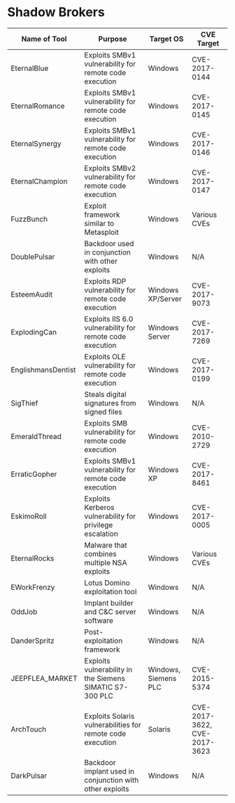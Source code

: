 # Shadow Brokers

| Name of Tool       | Purpose                                                    | Target OS            | CVE Target                   |
|--------------------|------------------------------------------------------------|----------------------|------------------------------|
| EternalBlue        | Exploits SMBv1 vulnerability for remote code execution     | Windows              | CVE-2017-0144                |
| EternalRomance     | Exploits SMBv1 vulnerability for remote code execution     | Windows              | CVE-2017-0145                |
| EternalSynergy     | Exploits SMBv1 vulnerability for remote code execution     | Windows              | CVE-2017-0146                |
| EternalChampion    | Exploits SMBv2 vulnerability for remote code execution     | Windows              | CVE-2017-0147                |
| FuzzBunch          | Exploit framework similar to Metasploit                    | Windows              | Various CVEs                 |
| DoublePulsar       | Backdoor used in conjunction with other exploits           | Windows              | N/A                          |
| EsteemAudit        | Exploits RDP vulnerability for remote code execution       | Windows XP/Server    | CVE-2017-9073                |
| ExplodingCan       | Exploits IIS 6.0 vulnerability for remote code execution   | Windows Server       | CVE-2017-7269                |
| EnglishmansDentist | Exploits OLE vulnerability for remote code execution       | Windows              | CVE-2017-0199                |
| SigThief           | Steals digital signatures from signed files                | Windows              | N/A                          |
| EmeraldThread      | Exploits SMB vulnerability for remote code execution       | Windows              | CVE-2010-2729                |
| ErraticGopher      | Exploits SMBv1 vulnerability for remote code execution     | Windows XP           | CVE-2017-8461                |
| EskimoRoll         | Exploits Kerberos vulnerability for privilege escalation   | Windows              | CVE-2017-0005                |
| EternalRocks       | Malware that combines multiple NSA exploits                | Windows              | Various CVEs                 |
| EWorkFrenzy        | Lotus Domino exploitation tool                             | Windows              | N/A                          |
| OddJob             | Implant builder and C&C server software                    | Windows              | N/A                          |
| DanderSpritz       | Post-exploitation framework                                | Windows              | N/A                          |
| JEEPFLEA_MARKET    | Exploits vulnerability in the Siemens SIMATIC S7-300 PLC   | Windows, Siemens PLC | CVE-2015-5374                |
| ArchTouch          | Exploits Solaris vulnerabilities for remote code execution | Solaris              | CVE-2017-3622, CVE-2017-3623 |
| DarkPulsar         | Backdoor implant used in conjunction with other exploits   | Windows              | N/A                          |